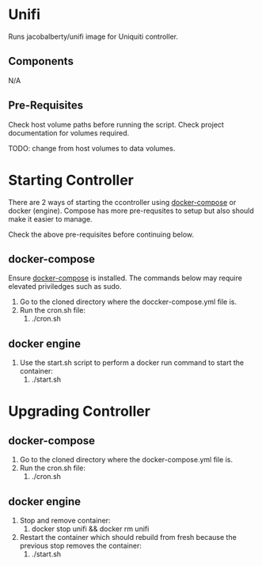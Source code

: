 # Unifi #
Runs jacobalberty/unifi image for Uniquiti controller.

## Components ##
N/A

## Pre-Requisites ##
Check host volume paths before running the script.
Check project documentation for volumes required.

TODO:
change from host volumes to data volumes.

# Starting Controller #
There are 2 ways of starting the ccontroller using [docker-compose](https://docs.docker.com/compose) or docker (engine). Compose has more pre-requsites to setup but also should make it easier to manage.

Check the above pre-requisites before continuing below.

## docker-compose ##
Ensure [docker-compose](https://docs.docker.com/compose/install/) is installed. The commands below may require elevated priviledges such as sudo.

1. Go to the cloned directory where the doccker-compose.yml file is.
2. Run the cron.sh file:
   1. ./cron.sh


## docker engine ##
1. Use the start.sh script to perform a docker run command to start the container:
   1. ./start.sh

# Upgrading Controller #
## docker-compose ##
1. Go to the cloned directory where the docker-compose.yml file is.
2. Run the cron.sh file:
   1. ./cron.sh

## docker engine ##
1. Stop and remove container:
   1. docker stop unifi && docker rm unifi
3. Restart the container which should rebuild from fresh because the previous stop removes the container:
   1. ./start.sh
